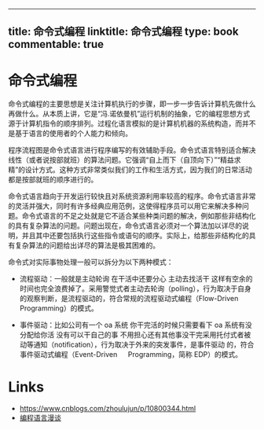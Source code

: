 
---
title: 命令式编程
linktitle: 命令式编程
type: book
commentable: true
---

# 命令式编程

命令式编程的主要思想是关注计算机执行的步骤，即一步一步告诉计算机先做什么再做什么。从本质上讲，它是“冯.诺依曼机”运行机制的抽象，它的编程思想方式源于计算机指令的顺序排列。过程化语言模拟的是计算机机器的系统构造，而并不是基于语言的使用者的个人能力和倾向。

程序流程图是命令式语言进行程序编写的有效辅助手段。命令式语言特别适合解决线性（或者说按部就班）的算法问题。它强调“自上而下（自顶向下）”“精益求精”的设计方式。这种方式非常类似我们的工作和生活方式，因为我们的日常活动都是按部就班的顺序进行的。

命令式语言趋向于开发运行较快且对系统资源利用率较高的程序。命令式语言非常的灵活并强大，同时有许多经典应用范例，这使得程序员可以用它来解决多种问题。命令式语言的不足之处就是它不适合某些种类问题的解决，例如那些非结构化的具有复杂算法的问题。问题出现在，命令式语言必须对一个算法加以详尽的说明，并且其中还要包括执行这些指令或语句的顺序。实际上，给那些非结构化的具有复杂算法的问题给出详尽的算法是极其困难的。

命令式对实际事物处理一般可以拆分为以下两种模式：

- 流程驱动：一般就是主动轮询 在干活中还要分心 主动去找活干 这样有空余的时间也完全浪费掉了。采用警觉式者主动去轮询（polling），行为取决于自身的观察判断，是流程驱动的，符合常规的流程驱动式编程（Flow-Driven Programming）的模式。

- 事件驱动：比如公司有一个 oa 系统 你干完活的时候只需要看下 oa 系统有没分配给你活 没有可以干自己的事 不用担心还有其他事没干完采用托付式者被动等通知（notification），行为取决于外来的突发事件，是事件驱动 的，符合事件驱动式编程（Event-Driven 　 Programming，简称 EDP）的模式。

# Links

- https://www.cnblogs.com/zhoulujun/p/10800344.html
- [编程语言漫谈](http://tech.youzan.com/programming-language/)

    